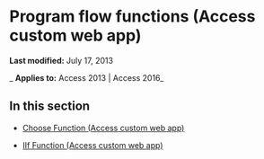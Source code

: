 
# Program flow functions (Access custom web app)

 **Last modified:** July 17, 2013

 _ **Applies to:** Access 2013 | Access 2016_

## In this section


- [Choose Function (Access custom web app)](70c1ac24-a28f-4401-91d3-61129578bebd.md)
    
- [IIf Function (Access custom web app)](58a24f46-c61d-432a-a957-d831e960795d.md)
    
